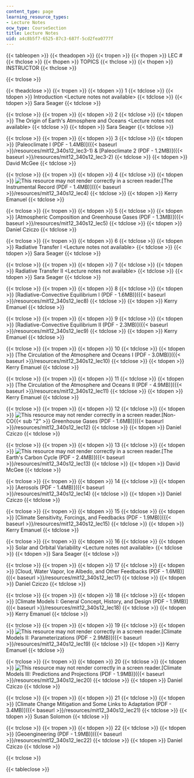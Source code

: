 ```yaml
---
content_type: page
learning_resource_types:
- Lecture Notes
ocw_type: CourseSection
title: Lecture Notes
uid: a4c8b5f7-6525-87c3-687f-5cd2fea0777f
---
```


{{< tableopen >}}
{{< theadopen >}}
{{< tropen >}}
{{< thopen >}}
LEC #
{{< thclose >}}
{{< thopen >}}
TOPICS
{{< thclose >}}
{{< thopen >}}
INSTRUCTOR
{{< thclose >}}

{{< trclose >}}

{{< theadclose >}}
{{< tropen >}}
{{< tdopen >}}
1
{{< tdclose >}}
{{< tdopen >}}
Introduction \<Lecture notes not available>
{{< tdclose >}}
{{< tdopen >}}
Sara Seager
{{< tdclose >}}

{{< trclose >}}
{{< tropen >}}
{{< tdopen >}}
2
{{< tdclose >}}
{{< tdopen >}}
The Origin of Earth's Atmosphere and Oceans \<Lecture notes not available>
{{< tdclose >}}
{{< tdopen >}}
Sara Seager
{{< tdclose >}}

{{< trclose >}}
{{< tropen >}}
{{< tdopen >}}
3
{{< tdclose >}}
{{< tdopen >}}
[Paleoclimate I (PDF - 1.4MB)]({{< baseurl >}}/resources/mit12_340s12_lec3-1) & [Paleoclimate 2 (PDF - 1.2MB)]({{< baseurl >}}/resources/mit12_340s12_lec3-2)
{{< tdclose >}}
{{< tdopen >}}
David McGee
{{< tdclose >}}

{{< trclose >}}
{{< tropen >}}
{{< tdopen >}}
4
{{< tdclose >}}
{{< tdopen >}}
![This resource may not render correctly in a screen reader.](/images/inacessible.gif)[The Instrumental Record (PDF - 1.4MB)]({{< baseurl >}}/resources/mit12_340s12_lec4)
{{< tdclose >}}
{{< tdopen >}}
Kerry Emanuel
{{< tdclose >}}

{{< trclose >}}
{{< tropen >}}
{{< tdopen >}}
5
{{< tdclose >}}
{{< tdopen >}}
[Atmospheric Composition and Greenhouse Gases (PDF - 1.3MB)]({{< baseurl >}}/resources/mit12_340s12_lec5)
{{< tdclose >}}
{{< tdopen >}}
Daniel Cziczo
{{< tdclose >}}

{{< trclose >}}
{{< tropen >}}
{{< tdopen >}}
6
{{< tdclose >}}
{{< tdopen >}}
Radiative Transfer I \<Lecture notes not available>
{{< tdclose >}}
{{< tdopen >}}
Sara Seager
{{< tdclose >}}

{{< trclose >}}
{{< tropen >}}
{{< tdopen >}}
7
{{< tdclose >}}
{{< tdopen >}}
Radiative Transfer II \<Lecture notes not available>
{{< tdclose >}}
{{< tdopen >}}
Sara Seager
{{< tdclose >}}

{{< trclose >}}
{{< tropen >}}
{{< tdopen >}}
8
{{< tdclose >}}
{{< tdopen >}}
[Radiative-Convective Equilibrium I (PDF - 1.6MB)]({{< baseurl >}}/resources/mit12_340s12_lec8)
{{< tdclose >}}
{{< tdopen >}}
Kerry Emanuel
{{< tdclose >}}

{{< trclose >}}
{{< tropen >}}
{{< tdopen >}}
9
{{< tdclose >}}
{{< tdopen >}}
[Radiative-Convective Equilibrium II (PDF - 2.3MB)]({{< baseurl >}}/resources/mit12_340s12_lec9)
{{< tdclose >}}
{{< tdopen >}}
Kerry Emanuel
{{< tdclose >}}

{{< trclose >}}
{{< tropen >}}
{{< tdopen >}}
10
{{< tdclose >}}
{{< tdopen >}}
[The Circulation of the Atmosphere and Oceans I (PDF - 3.0MB)]({{< baseurl >}}/resources/mit12_340s12_lec10)
{{< tdclose >}}
{{< tdopen >}}
Kerry Emanuel
{{< tdclose >}}

{{< trclose >}}
{{< tropen >}}
{{< tdopen >}}
11
{{< tdclose >}}
{{< tdopen >}}
[The Circulation of the Atmosphere and Oceans II (PDF - 4.9MB)]({{< baseurl >}}/resources/mit12_340s12_lec11)
{{< tdclose >}}
{{< tdopen >}}
Kerry Emanuel
{{< tdclose >}}

{{< trclose >}}
{{< tropen >}}
{{< tdopen >}}
12
{{< tdclose >}}
{{< tdopen >}}
![This resource may not render correctly in a screen reader.](/images/inacessible.gif)[Non-CO{{< sub "2" >}} Greenhouse Gases (PDF - 1.6MB)]({{< baseurl >}}/resources/mit12_340s12_lec12)
{{< tdclose >}}
{{< tdopen >}}
Daniel Cziczo
{{< tdclose >}}

{{< trclose >}}
{{< tropen >}}
{{< tdopen >}}
13
{{< tdclose >}}
{{< tdopen >}}
![This resource may not render correctly in a screen reader.](/images/inacessible.gif)[The Earth's Carbon Cycle (PDF - 2.4MB)]({{< baseurl >}}/resources/mit12_340s12_lec13)
{{< tdclose >}}
{{< tdopen >}}
David McGee
{{< tdclose >}}

{{< trclose >}}
{{< tropen >}}
{{< tdopen >}}
14
{{< tdclose >}}
{{< tdopen >}}
[Aerosols (PDF - 1.4MB)]({{< baseurl >}}/resources/mit12_340s12_lec14)
{{< tdclose >}}
{{< tdopen >}}
Daniel Cziczo
{{< tdclose >}}

{{< trclose >}}
{{< tropen >}}
{{< tdopen >}}
15
{{< tdclose >}}
{{< tdopen >}}
[Climate Sensitivity, Forcings, and Feedbacks (PDF - 1.9MB)]({{< baseurl >}}/resources/mit12_340s12_lec15)
{{< tdclose >}}
{{< tdopen >}}
Kerry Emanuel
{{< tdclose >}}

{{< trclose >}}
{{< tropen >}}
{{< tdopen >}}
16
{{< tdclose >}}
{{< tdopen >}}
Solar and Orbital Variability \<Lecture notes not available>
{{< tdclose >}}
{{< tdopen >}}
Sara Seager
{{< tdclose >}}

{{< trclose >}}
{{< tropen >}}
{{< tdopen >}}
17
{{< tdclose >}}
{{< tdopen >}}
[Cloud, Water Vapor, Ice Albedo, and Other Feedbacks (PDF - 1.6MB)]({{< baseurl >}}/resources/mit12_340s12_lec17)
{{< tdclose >}}
{{< tdopen >}}
Daniel Cziczo
{{< tdclose >}}

{{< trclose >}}
{{< tropen >}}
{{< tdopen >}}
18
{{< tdclose >}}
{{< tdopen >}}
[Climate Models I: General Concept, History, and Design (PDF - 1.9MB)]({{< baseurl >}}/resources/mit12_340s12_lec18)
{{< tdclose >}}
{{< tdopen >}}
Kerry Emanuel
{{< tdclose >}}

{{< trclose >}}
{{< tropen >}}
{{< tdopen >}}
19
{{< tdclose >}}
{{< tdopen >}}
![This resource may not render correctly in a screen reader.](/images/inacessible.gif)[Climate Models II: Parameterizations (PDF - 2.9MB)]({{< baseurl >}}/resources/mit12_340s12_lec19)
{{< tdclose >}}
{{< tdopen >}}
Kerry Emanuel
{{< tdclose >}}

{{< trclose >}}
{{< tropen >}}
{{< tdopen >}}
20
{{< tdclose >}}
{{< tdopen >}}
![This resource may not render correctly in a screen reader.](/images/inacessible.gif)[Climate Models III: Predictions and Projections (PDF - 1.9MB)]({{< baseurl >}}/resources/mit12_340s12_lec20)
{{< tdclose >}}
{{< tdopen >}}
Daniel Cziczo
{{< tdclose >}}

{{< trclose >}}
{{< tropen >}}
{{< tdopen >}}
21
{{< tdclose >}}
{{< tdopen >}}
[Climate Change Mitigation and Some Links to Adaptation (PDF - 3.4MB)]({{< baseurl >}}/resources/mit12_340s12_lec21)
{{< tdclose >}}
{{< tdopen >}}
Susan Solomon
{{< tdclose >}}

{{< trclose >}}
{{< tropen >}}
{{< tdopen >}}
22
{{< tdclose >}}
{{< tdopen >}}
[Geoengineering (PDF - 1.9MB)]({{< baseurl >}}/resources/mit12_340s12_lec22)
{{< tdclose >}}
{{< tdopen >}}
Daniel Cziczo
{{< tdclose >}}

{{< trclose >}}

{{< tableclose >}}